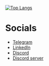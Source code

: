 [![Top Langs](https://github-readme-stats.vercel.app/api/top-langs/?username=anuraghazra&layout=compact&theme=tokyonight)](https://github.com/anuraghazra/github-readme-stats)



# Socials

* [Telegram](https://t.me/rolling_st0ne)
* [LinkedIn](https://linkedin.com/in/rolling-st0ne)
* [Discord](https://discordapp.com/users/970301516260999180)
* [Discord server](https://discord.gg/BgyFPrHRgA)
